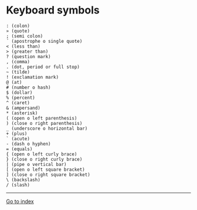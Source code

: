 # Keyboard symbols


    : (colon)
    » (quote)
    ; (semi colon)
    ´ (apostrophe o single quote)
    < (less than)
    > (greater than)
    ? (question mark)
    , (comma)
    . (dot, period or full stop)
    ~ (tilde)
    ! (exclamation mark)
    @ (at)
    # (number o hash)
    $ (dollar)
    % (percent)
    ^ (caret)
    & (ampersand)
    * (asterisk)
    ( (open o left parenthesis)
    ) (close o right parenthesis)
    _ (underscore o horizontal bar)
    + (plus)
    ` (acute)
    - (dash o hyphen)
    = (equals)
    { (open o left curly brace)
    } (close o right curly brace)
    | (pipe o vertical bar)
    [ (open o left square bracket)
    ] (close o right square bracket)
    \ (backslash)
    / (slash)


***

[Go to index](../README.md)
